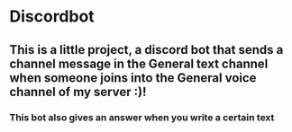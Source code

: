 # Discordbot

<h2> This is a little project, a discord bot that sends a channel message in the General text channel when someone joins into the General voice channel of my server :)!</h2>

<h3>This bot also gives an answer when you write a certain text</h3>
 
